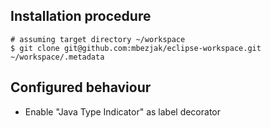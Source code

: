 ## Installation procedure

    # assuming target directory ~/workspace
    $ git clone git@github.com:mbezjak/eclipse-workspace.git ~/workspace/.metadata

## Configured behaviour

 * Enable "Java Type Indicator" as label decorator
